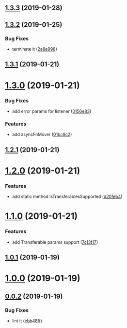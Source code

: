 <a name="1.3.3"></a>
## [1.3.3](https://github.com/geeeger/WorkerProvider/compare/v1.3.2...v1.3.3) (2019-01-28)



<a name="1.3.2"></a>
## [1.3.2](https://github.com/geeeger/WorkerProvider/compare/v1.3.1...v1.3.2) (2019-01-25)


### Bug Fixes

* terminate it ([2a8e998](https://github.com/geeeger/WorkerProvider/commit/2a8e998))



<a name="1.3.1"></a>
## [1.3.1](https://github.com/geeeger/WorkerProvider/compare/v1.3.0...v1.3.1) (2019-01-21)



<a name="1.3.0"></a>
# [1.3.0](https://github.com/geeeger/WorkerProvider/compare/v1.2.1...v1.3.0) (2019-01-21)


### Bug Fixes

* add error params for listener ([0156e83](https://github.com/geeeger/WorkerProvider/commit/0156e83))


### Features

* add asyncFnMover ([01bc8c2](https://github.com/geeeger/WorkerProvider/commit/01bc8c2))



<a name="1.2.1"></a>
## [1.2.1](https://github.com/geeeger/WorkerProvider/compare/v1.2.0...v1.2.1) (2019-01-21)



<a name="1.2.0"></a>
# [1.2.0](https://github.com/geeeger/WorkerProvider/compare/v1.1.0...v1.2.0) (2019-01-21)


### Features

* add static method isTransferablesSupported ([d20feb4](https://github.com/geeeger/WorkerProvider/commit/d20feb4))



<a name="1.1.0"></a>
# [1.1.0](https://github.com/geeeger/WorkerProvider/compare/v1.0.1...v1.1.0) (2019-01-21)


### Features

* add Transferable params support ([7c13f17](https://github.com/geeeger/WorkerProvider/commit/7c13f17))



<a name="1.0.1"></a>
## [1.0.1](https://github.com/geeeger/WorkerProvider/compare/v1.0.0...v1.0.1) (2019-01-19)



<a name="1.0.0"></a>
# [1.0.0](https://github.com/geeeger/WorkerProvider/compare/v0.0.2...v1.0.0) (2019-01-19)



<a name="0.0.2"></a>
## [0.0.2](https://github.com/geeeger/WorkerProvider/compare/ebb48ff...v0.0.2) (2019-01-19)


### Bug Fixes

* lint it ([ebb48ff](https://github.com/geeeger/WorkerProvider/commit/ebb48ff))




